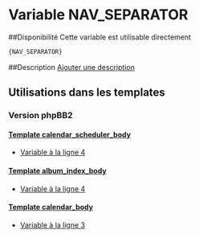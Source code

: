# Variable NAV_SEPARATOR

##Disponibilité
Cette variable est utilisable directement

```html
{NAV_SEPARATOR}
```

##Description
[Ajouter une description](https://fa-tvars.appspot.com/var/NAV_SEPARATOR)

## Utilisations dans les templates

### Version phpBB2

#### [Template calendar_scheduler_body](subsilver/calendar_scheduler_body.md#readme)
* [Variable &agrave; la ligne 4](../subsilver/calendar_scheduler_body.tpl#L4)

#### [Template album_index_body](subsilver/album_index_body.md#readme)
* [Variable &agrave; la ligne 4](../subsilver/album_index_body.tpl#L4)

#### [Template calendar_body](subsilver/calendar_body.md#readme)
* [Variable &agrave; la ligne 3](../subsilver/calendar_body.tpl#L3)